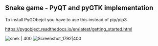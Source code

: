 ## Snake game - PyQT and pyGTK implementation

To install PyGObejct you have to use this instead of pip/pip3

https://pygobject.readthedocs.io/en/latest/getting_started.html

![snek | 400](https://user-images.githubusercontent.com/21158649/234646964-0af51a8a-c623-437a-96e8-fe06aa574916.PNG)
![Screenshot_1792|400](https://user-images.githubusercontent.com/21158649/234647154-5e952705-59fb-41c2-a7da-49cc07986e84.png)
